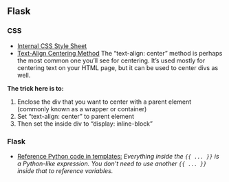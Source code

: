 ## Flask

### CSS
* [Internal CSS Style Sheet](https://www.w3schools.com/css/css_howto.asp#midcontentadcontainer)
* [Text-Align Centering Method](https://www.freecodecamp.org/news/how-to-center-things-with-style-in-css-dc87b7542689/)
The “text-align: center” method is perhaps the most common one you’ll see for centering. It’s used mostly for centering text on your HTML page, but it can be used to center divs as well.

****The trick here is to:****

1.  Enclose the div that you want to center with a parent element (commonly known as a wrapper or container)
2.  Set “text-align: center” to parent element
3.  Then set the inside div to “display: inline-block”
### Flask
* [Reference Python code in templates:](https://stackoverflow.com/questions/32024551/reference-template-variable-within-jinja-expression)
	_Everything inside the `{{ ... }}` is a Python-like expression. You don't need to use another `{{ ... }}` inside that to reference variables._
	
<!--stackedit_data:
eyJoaXN0b3J5IjpbODk4MTk3NjYyLDczNzYwODcxMiwtMTU2Mz
EyMzczM119
-->